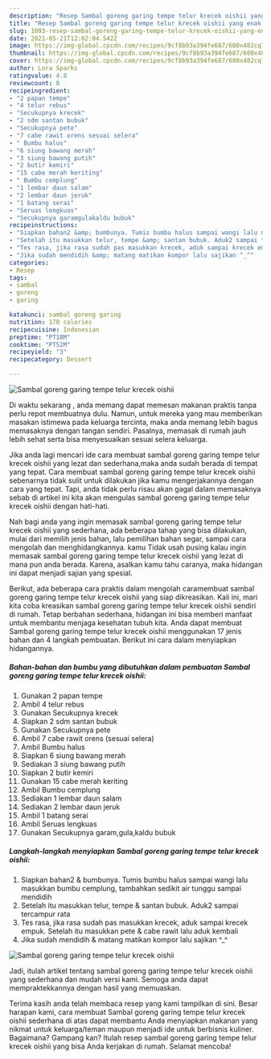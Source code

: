 ```yaml
---
description: "Resep Sambal goreng garing tempe telur krecek oishii yang enak dan Mudah Dibuat"
title: "Resep Sambal goreng garing tempe telur krecek oishii yang enak dan Mudah Dibuat"
slug: 1093-resep-sambal-goreng-garing-tempe-telur-krecek-oishii-yang-enak-dan-mudah-dibuat
date: 2021-05-21T12:02:04.542Z
image: https://img-global.cpcdn.com/recipes/9cf8b93a394fe687/680x482cq70/sambal-goreng-garing-tempe-telur-krecek-oishii-foto-resep-utama.jpg
thumbnail: https://img-global.cpcdn.com/recipes/9cf8b93a394fe687/680x482cq70/sambal-goreng-garing-tempe-telur-krecek-oishii-foto-resep-utama.jpg
cover: https://img-global.cpcdn.com/recipes/9cf8b93a394fe687/680x482cq70/sambal-goreng-garing-tempe-telur-krecek-oishii-foto-resep-utama.jpg
author: Lora Sparks
ratingvalue: 4.8
reviewcount: 8
recipeingredient:
- "2 papan tempe"
- "4 telur rebus"
- "Secukupnya krecek"
- "2 sdm santan bubuk"
- "Secukupnya pete"
- "7 cabe rawit orens sesuai selera"
- " Bumbu halus"
- "6 siung bawang merah"
- "3 siung bawang putih"
- "2 butir kemiri"
- "15 cabe merah keriting"
- " Bumbu cemplung"
- "1 lembar daun salam"
- "2 lembar daun jeruk"
- "1 batang serai"
- "Seruas lengkuas"
- "Secukupnya garamgulakaldu bubuk"
recipeinstructions:
- "Siapkan bahan2 &amp; bumbunya. Tumis bumbu halus sampai wangi lalu masukkan bumbu cemplung, tambahkan sedikit air tunggu sampai mendidih"
- "Setelah itu masukkan telur, tempe &amp; santan bubuk. Aduk2 sampai tercampur rata"
- "Tes rasa, jika rasa sudah pas masukkan krecek, aduk sampai krecek empuk. Setelah itu masukkan pete &amp; cabe rawit lalu aduk kembali"
- "Jika sudah mendidih &amp; matang matikan kompor lalu sajikan ^_^"
categories:
- Resep
tags:
- sambal
- goreng
- garing

katakunci: sambal goreng garing 
nutrition: 170 calories
recipecuisine: Indonesian
preptime: "PT18M"
cooktime: "PT52M"
recipeyield: "3"
recipecategory: Dessert

---
```



![Sambal goreng garing tempe telur krecek oishii](https://img-global.cpcdn.com/recipes/9cf8b93a394fe687/680x482cq70/sambal-goreng-garing-tempe-telur-krecek-oishii-foto-resep-utama.jpg)

Di waktu  sekarang , anda memang dapat memesan makanan praktis tanpa perlu repot membuatnya dulu. Namun, untuk mereka yang mau memberikan masakan istimewa pada keluarga tercinta, maka anda memang lebih bagus memasaknya dengan tangan sendiri. Pasalnya, memasak di rumah jauh lebih sehat serta bisa menyesuaikan sesuai selera keluarga.

Jika anda lagi mencari ide cara membuat sambal goreng garing tempe telur krecek oishii yang lezat dan sederhana,maka anda sudah berada di tempat yang tepat. Cara membuat sambal goreng garing tempe telur krecek oishii  sebenarnya tidak sulit untuk dilakukan jika kamu mengerjakannya dengan cara yang tepat. Tapi, anda tidak perlu risau akan gagal dalam memasaknya 
sebab di artikel ini kita akan mengulas sambal goreng garing tempe telur krecek oishii dengan hati-hati.  



Nah bagi anda yang ingin memasak sambal goreng garing tempe telur krecek oishii yang sederhana, ada beberapa tahap yang bisa dilakukan, mulai dari memilih jenis bahan, lalu pemilihan bahan segar, sampai cara mengolah dan menghidangkannya. kamu Tidak usah pusing kalau ingin memasak sambal goreng garing tempe telur krecek oishii yang lezat di mana pun anda berada. Karena, asalkan kamu  tahu caranya, maka hidangan ini dapat menjadi sajian yang spesial.

Berikut, ada beberapa cara praktis  dalam mengolah caramembuat sambal goreng garing tempe telur krecek oishii yang siap dikreasikan. Kali ini, mari kita coba kreasikan sambal goreng garing tempe telur krecek oishii sendiri di rumah. Tetap berbahan sederhana, hidangan ini bisa memberi manfaat untuk membantu menjaga kesehatan tubuh kita. Anda dapat membuat Sambal goreng garing tempe telur krecek oishii menggunakan 17 jenis bahan dan 4 langkah pembuatan. Berikut ini cara dalam menyiapkan hidangannya.

<!--inarticleads1-->

##### Bahan-bahan dan bumbu yang dibutuhkan dalam pembuatan Sambal goreng garing tempe telur krecek oishii:

1. Gunakan 2 papan tempe
1. Ambil 4 telur rebus
1. Gunakan Secukupnya krecek
1. Siapkan 2 sdm santan bubuk
1. Gunakan Secukupnya pete
1. Ambil 7 cabe rawit orens (sesuai selera)
1. Ambil  Bumbu halus
1. Siapkan 6 siung bawang merah
1. Sediakan 3 siung bawang putih
1. Siapkan 2 butir kemiri
1. Gunakan 15 cabe merah keriting
1. Ambil  Bumbu cemplung
1. Sediakan 1 lembar daun salam
1. Sediakan 2 lembar daun jeruk
1. Ambil 1 batang serai
1. Ambil Seruas lengkuas
1. Gunakan Secukupnya garam,gula,kaldu bubuk




<!--inarticleads2-->

##### Langkah-langkah menyiapkan Sambal goreng garing tempe telur krecek oishii:

1. Siapkan bahan2 &amp; bumbunya. Tumis bumbu halus sampai wangi lalu masukkan bumbu cemplung, tambahkan sedikit air tunggu sampai mendidih
1. Setelah itu masukkan telur, tempe &amp; santan bubuk. Aduk2 sampai tercampur rata
1. Tes rasa, jika rasa sudah pas masukkan krecek, aduk sampai krecek empuk. Setelah itu masukkan pete &amp; cabe rawit lalu aduk kembali
1. Jika sudah mendidih &amp; matang matikan kompor lalu sajikan ^_^
<img src="//assets-global.cpcdn.com/assets/icons/button_play-2c75c40dde080a61004c1f40b05d8f140eaff45d7e9e6481dc71c63d2e7c4909.png" alt="Sambal goreng garing tempe telur krecek oishii">



Jadi, itulah artikel tentang  sambal goreng garing tempe telur krecek oishii  yang sederhana dan mudah versi kami. Semoga anda dapat mempraktekkannya dengan hasil yang memuaskan. 

Terima kasih anda telah membaca resep yang kami tampilkan di sini. Besar harapan kami, cara membuat  Sambal goreng garing tempe telur krecek oishii sederhana di atas dapat membantu Anda menyiapkan makanan yang nikmat untuk keluarga/teman maupun menjadi ide untuk berbisnis kuliner. Bagaimana? Gampang kan? Itulah resep sambal goreng garing tempe telur krecek oishii yang bisa Anda kerjakan di rumah. Selamat mencoba!

